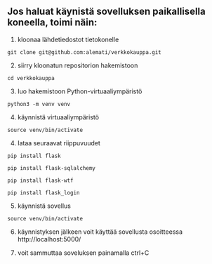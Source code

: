 ## Jos haluat käynistä sovelluksen paikallisella koneella, toimi näin:  

1. kloonaa lähdetiedostot  tietokonelle
```git
git clone git@github.com:alemati/verkkokauppa.git
```
2. siirry kloonatun repositorion hakemistoon
```git
cd verkkokauppa
```
3. luo hakemistoon Python-virtuaaliympäristö
```
python3 -m venv venv
```
4. käynnistä virtuaaliympäristö
```
source venv/bin/activate
```
4. lataa seuraavat riippuvuudet  
```
pip install flask
```
```
pip install flask-sqlalchemy
```
```
pip install flask-wtf
```
```
pip install flask_login
```
5. käynnistä sovellus  
```
source venv/bin/activate
```
6. käynnistyksen jälkeen voit käyttää sovellusta osoitteessa http://localhost:5000/  

7. voit sammuttaa soveluksen painamalla ctrl+C
